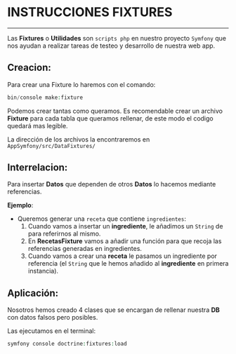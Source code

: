 # INSTRUCCIONES FIXTURES
___

Las **Fixtures** o **Utilidades** son ``scripts php`` en nuestro proyecto ``Symfony`` que nos ayudan a realizar tareas de testeo y desarrollo de nuestra web app.

## Creacion:
Para crear una Fixture lo haremos con el comando:
```php
bin/console make:fixture
```

Podemos crear tantas como queramos. Es recomendable crear un archivo **Fixture** para cada tabla que queramos rellenar, de este modo el codigo quedará mas legible.

La dirección de los archivos la encontraremos en ``AppSymfony/src/DataFixtures/``

## Interrelacion:
Para insertar **Datos** que dependen de otros **Datos** lo hacemos mediante referencias.

**Ejemplo**:
- Queremos generar una ``receta`` que contiene ``ingredientes``:
    1. Cuando vamos a insertar un **ingrediente**, le añadimos un ``String`` de para referirnos al mismo.
    2. En **RecetasFixture** vamos a añadir una función para que recoja las referencias generadas en ingredientes.
    3. Cuando vamos a crear una **receta** le pasamos un ingrediente por referencia (el ``String`` que le hemos añadido al **ingrediente** en primera instancia).

## Aplicación:

Nosotros hemos creado 4 clases que se encargan de rellenar nuestra **DB** con datos falsos pero posibles.

Las ejecutamos en el terminal:
```php
symfony console doctrine:fixtures:load
```